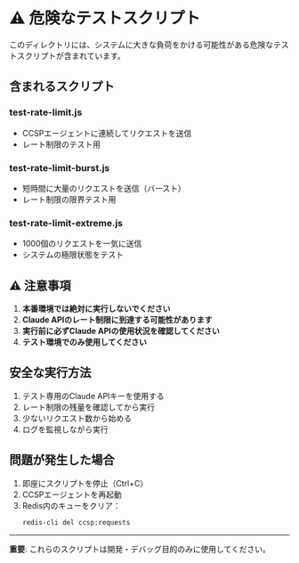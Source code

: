 # ⚠️ 危険なテストスクリプト

このディレクトリには、システムに大きな負荷をかける可能性がある危険なテストスクリプトが含まれています。

## 含まれるスクリプト

### test-rate-limit.js
- CCSPエージェントに連続してリクエストを送信
- レート制限のテスト用

### test-rate-limit-burst.js
- 短時間に大量のリクエストを送信（バースト）
- レート制限の限界テスト用

### test-rate-limit-extreme.js
- 1000個のリクエストを一気に送信
- システムの極限状態をテスト

## ⚠️ 注意事項

1. **本番環境では絶対に実行しないでください**
2. **Claude APIのレート制限に到達する可能性があります**
3. **実行前に必ずClaude APIの使用状況を確認してください**
4. **テスト環境でのみ使用してください**

## 安全な実行方法

1. テスト専用のClaude APIキーを使用する
2. レート制限の残量を確認してから実行
3. 少ないリクエスト数から始める
4. ログを監視しながら実行

## 問題が発生した場合

1. 即座にスクリプトを停止（Ctrl+C）
2. CCSPエージェントを再起動
3. Redis内のキューをクリア：
   ```bash
   redis-cli del ccsp:requests
   ```

---
**重要**: これらのスクリプトは開発・デバッグ目的のみに使用してください。